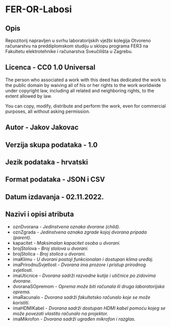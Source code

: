 # FER-OR-Labosi

## Opis
Repozitorij napravljen u svrhu laboratorijskih vježbi kolegija Otvoreno računarstvu na preddiplomskom studiju u sklopu programa FER3 na Fakultetu elektrotehnike i računarstva Sveučilišta u Zagrebu.

## Licenca - CC0 1.0 Universal
The person who associated a work with this deed has dedicated the work to the public domain by waiving all of his or her rights to the work worldwide under copyright law, including all related and neighboring rights, to the extent allowed by law.

You can copy, modify, distribute and perform the work, even for commercial purposes, all without asking permission.

## Autor - Jakov Jakovac

## Verzija skupa podataka - 1.0

## Jezik podataka - hrvatski

## Format podataka - JSON i CSV

## Datum izdavanja - 02.11.2022.

## Nazivi i opisi atributa
- oznDvorana - *Jedinstvena oznaka dvorane (child).*
- oznZgrada - *Jedinstvena oznaka zgrade kojoj dvorana pripada (parent).*
- kapacitet - *Maksimalan kapacitet osoba u dvorani.*
- brojStolova - *Broj stolova u dvorani.*
- brojStolica - *Broj stolica u dvorani.*
- imaKlimu - *U dvorani postoji funkcionalan i dostupan klima uređaj.*
- imaPrirodnuSvjetlost - *Dvorana ima prozore i pristup prirodnog svjetlosti.*
- imaUticnice - *Dvorana sadrži razvodne kutije i utičnice po zidovima dvorane.* 
- dvoranaSOpremom - *Oprema može biti računala ili druga laboratorijska oprema.*
- imaRacunalo - *Dvorana sadrži fakultetsko računalo koje se može koristiti.*
- imaHDMIKabel - *Dvorana sadrži dostupan HDMI kabel pomoću kojeg se može povezati vlastito računalo na projektor.*
- imaMikrofon - *Dvorana sadrži ugrađen mikrofon i razglas.*
